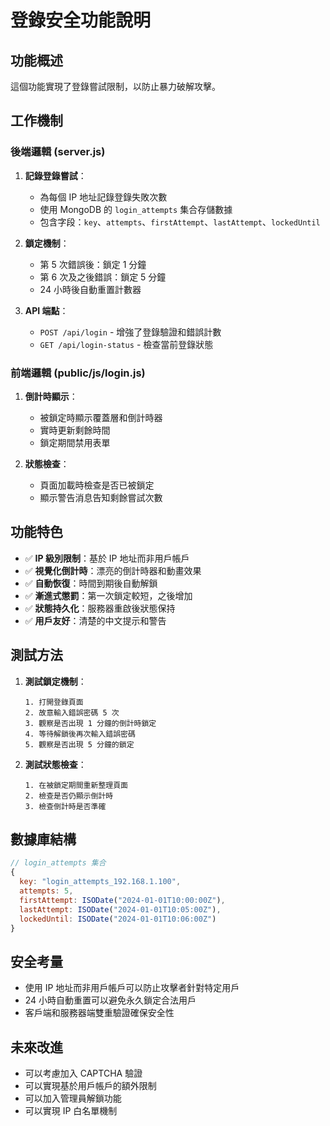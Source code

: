# 登錄安全功能說明

## 功能概述

這個功能實現了登錄嘗試限制，以防止暴力破解攻擊。

## 工作機制

### 後端邏輯 (server.js)

1. **記錄登錄嘗試**：
   - 為每個 IP 地址記錄登錄失敗次數
   - 使用 MongoDB 的 `login_attempts` 集合存儲數據
   - 包含字段：`key`、`attempts`、`firstAttempt`、`lastAttempt`、`lockedUntil`

2. **鎖定機制**：
   - 第 5 次錯誤後：鎖定 1 分鐘
   - 第 6 次及之後錯誤：鎖定 5 分鐘
   - 24 小時後自動重置計數器

3. **API 端點**：
   - `POST /api/login` - 增強了登錄驗證和錯誤計數
   - `GET /api/login-status` - 檢查當前登錄狀態

### 前端邏輯 (public/js/login.js)

1. **倒計時顯示**：
   - 被鎖定時顯示覆蓋層和倒計時器
   - 實時更新剩餘時間
   - 鎖定期間禁用表單

2. **狀態檢查**：
   - 頁面加載時檢查是否已被鎖定
   - 顯示警告消息告知剩餘嘗試次數

## 功能特色

- ✅ **IP 級別限制**：基於 IP 地址而非用戶帳戶
- ✅ **視覺化倒計時**：漂亮的倒計時器和動畫效果
- ✅ **自動恢復**：時間到期後自動解鎖
- ✅ **漸進式懲罰**：第一次鎖定較短，之後增加
- ✅ **狀態持久化**：服務器重啟後狀態保持
- ✅ **用戶友好**：清楚的中文提示和警告

## 測試方法

1. **測試鎖定機制**：
   ```
   1. 打開登錄頁面
   2. 故意輸入錯誤密碼 5 次
   3. 觀察是否出現 1 分鐘的倒計時鎖定
   4. 等待解鎖後再次輸入錯誤密碼
   5. 觀察是否出現 5 分鐘的鎖定
   ```

2. **測試狀態檢查**：
   ```
   1. 在被鎖定期間重新整理頁面
   2. 檢查是否仍顯示倒計時
   3. 檢查倒計時是否準確
   ```

## 數據庫結構

```javascript
// login_attempts 集合
{
  key: "login_attempts_192.168.1.100",
  attempts: 5,
  firstAttempt: ISODate("2024-01-01T10:00:00Z"),
  lastAttempt: ISODate("2024-01-01T10:05:00Z"),
  lockedUntil: ISODate("2024-01-01T10:06:00Z")
}
```

## 安全考量

- 使用 IP 地址而非用戶帳戶可以防止攻擊者針對特定用戶
- 24 小時自動重置可以避免永久鎖定合法用戶
- 客戶端和服務器端雙重驗證確保安全性

## 未來改進

- 可以考慮加入 CAPTCHA 驗證
- 可以實現基於用戶帳戶的額外限制
- 可以加入管理員解鎖功能
- 可以實現 IP 白名單機制 
